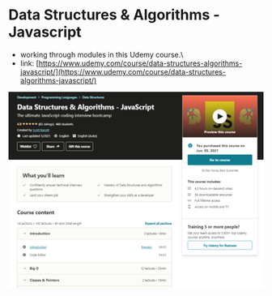 # Data Structures & Algorithms - Javascript

* working through modules in this Udemy course.\
* link: [https://www.udemy.com/course/data-structures-algorithms-javascript/](https://www.udemy.com/course/data-structures-algorithms-javascript/)

![](https://github.com/kpessa/data_structures_algorithms_javascript/blob/main/images/screenshot.png?raw=true)
